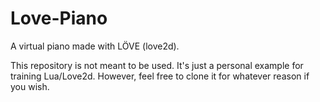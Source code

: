 # Love-Piano

A virtual piano made with LÖVE (love2d).

This repository is not meant to be used. It's just a personal example for training Lua/Love2d. However, feel free to clone it for whatever reason if you wish.
